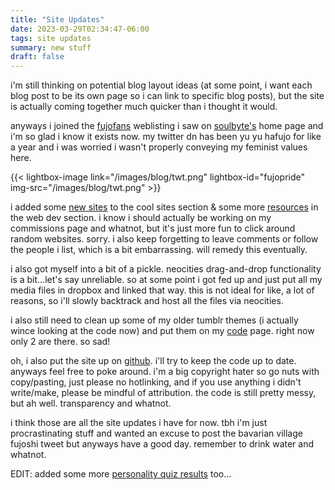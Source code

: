 ```yaml
---
title: "Site Updates"
date: 2023-03-29T02:34:47-06:00
tags: site updates
summary: new stuff
draft: false
---
```


i'm still thinking on potential blog layout ideas (at some point, i want each blog post to be its own page so i can link to specific blog posts), but the site is actually coming together much quicker than i thought it would.

anyways i joined the [fujofans](https://fujofans.scumsuck.com/) weblisting i saw on [soulbyte's](https://soulbyte.me/) home page and i'm so glad i know it exists now. my twitter dn has been yu yu hafujo for like a year and i was worried i wasn't properly conveying my feminist values here.

{{< lightbox-image link="/images/blog/twt.png" lightbox-id="fujopride" img-src="/images/blog/twt.png" >}}

i added some [new sites](/links.html#cool-sites) to the cool sites section & some more [resources](/links.html#web-dev-resources) in the web dev section. i know i should actually be working on my commissions page and whatnot, but it's just more fun to click around random websites. sorry. i also keep forgetting to leave comments or follow the people i list, which is a bit embarrassing. will remedy this eventually.

i also got myself into a bit of a pickle. neocities drag-and-drop functionality is a bit...let's say unreliable. so at some point i got fed up and just put all my media files in dropbox and linked that way. this is not ideal for like, a lot of reasons, so i'll slowly backtrack and host all the files via neocities.

i also still need to clean up some of my older tumblr themes (i actually wince looking at the code now) and put them on my [code](/code.html) page. right now only 2 are there. so sad!

oh, i also put the site up on [github](https://github.com/js044/nenrikido). i'll try to keep the code up to date. anyways feel free to poke around. i'm a big copyright hater so go nuts with copy/pasting, just please no hotlinking, and if you use anything i didn't write/make, please be mindful of attribution. the code is still pretty messy, but ah well. transparency and whatnot.

i think those are all the site updates i have for now. tbh i'm just procrastinating stuff and wanted an excuse to post the bavarian village fujoshi tweet but anyways have a good day. remember to drink water and whatnot.

EDIT: added some more [personality quiz results](/about.html#personality-quizzes) too...